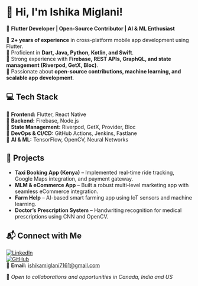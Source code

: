 # 👋 Hi, I'm Ishika Miglani!

🚀 **Flutter Developer | Open-Source Contributor | AI & ML Enthusiast**  

🔹 **2+ years of experience** in cross-platform mobile app development using Flutter.  
🔹 Proficient in **Dart, Java, Python, Kotlin, and Swift**.  
🔹 Strong experience with **Firebase, REST APIs, GraphQL, and state management (Riverpod, GetX, Bloc)**.  
🔹 Passionate about **open-source contributions, machine learning, and scalable app development**.  

## 💻 Tech Stack  
🔹 **Frontend:** Flutter, React Native  
🔹 **Backend:** Firebase, Node.js  
🔹 **State Management:** Riverpod, GetX, Provider, Bloc  
🔹 **DevOps & CI/CD:** GitHub Actions, Jenkins, Fastlane  
🔹 **AI & ML:** TensorFlow, OpenCV, Neural Networks  

## 🚀 Projects  
- **Taxi Booking App (Kenya)** – Implemented real-time ride tracking, Google Maps integration, and payment gateway.  
- **MLM & eCommerce App** – Built a robust multi-level marketing app with seamless eCommerce integration.  
- **Farm Help** – AI-based smart farming app using IoT sensors and machine learning.  
- **Doctor’s Prescription System** – Handwriting recognition for medical prescriptions using CNN and OpenCV.  

## 📬 Connect with Me  
[![LinkedIn](https://img.shields.io/badge/LinkedIn-ishi--miglani253-blue)](https://linkedin.com/in/ishi-miglani253)  
[![GitHub](https://img.shields.io/badge/GitHub-ish7161-lightgrey)](https://github.com/ish7161)  
📧 **Email:** ishikamiglani7161@gmail.com  

🚀 *Open to collaborations and opportunities in Canada, India and US*
